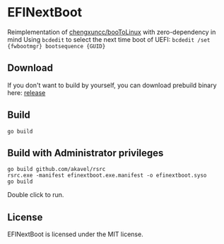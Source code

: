 # EFINextBoot
Reimplementation of [chengxuncc/booToLinux](https://github.com/chengxuncc/booToLinux) with zero-dependency in mind
Using `bcdedit` to select the next time boot of UEFI: ```bcdedit /set {fwbootmgr} bootsequence {GUID}```

## Download
If you don't want to build by yourself, you can download prebuild binary here: [release](https://github.com/jungin500/efinextboot/releases)

## Build 
```dos
go build
```

## Build with Administrator privileges
```dos
go build github.com/akavel/rsrc
rsrc.exe -manifest efinextboot.exe.manifest -o efinextboot.syso
go build
```
Double click to run.

## License
EFINextBoot is licensed under the MIT license.